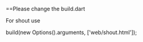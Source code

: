 ==Please change the build.dart

For shout use

build(new Options().arguments, ['web/shout.html']);
  

